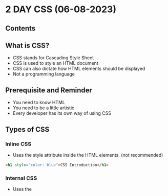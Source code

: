 # 2 DAY CSS (06-08-2023)

## Contents

## What is CSS?
- CSS stands for Cascading Style Sheet
- CSS is used to style an HTML document
- CSS can also dictate how HTML elements should be displayed
- Not a programming language

## Prerequisite and Reminder
- You need to know HTML
- You need to be a little artistic
- Every developer has its own way of using CSS

## Types of CSS
### Inline CSS
- Uses the style attribute inside the HTML elements. (not recommended)
```html
<h1 style="color: blue">CSS Introduction</h1>
```
### Internal CSS
- Uses the <style> element inside the <head> of the HTML page.
 ```html
<head>
  <style type="text/css">
    h1 {
        color: green;
    }
  </style>
</head>
<body>
  <h1>CSS Introduction</h1>
</body>
```
### External CSS
- Uses an external CSS file which is linked by the <link> element inside the <head> of the HTML page.
 #### HTML file
 ```html
 <head>
  <link rel="stylesheet" href="css/style.css">
</head>
 ```
 #### CSS file
 ```css
body {
   font-family: 'Lato', sans-serif;
}
 ```
 
## ID vs Class: Targeting and Usage

In CSS, both IDs and classes are used for targeting specific elements, but they have distinct characteristics and purposes. Here's a comparison of IDs and classes, along with examples of how to target them:

### ID Selector

- Represents a unique identifier for an element.
- Denoted by the `#` symbol followed by the ID name.

Example:
```css
#my-id {
  /* Styles applied to the element with ID 'my-id' */
}
 ```
 
### Class Selector
- Represents a group or category of elements. Denoted by a dot (.) followed by the class name.
 
Example:
```css
.my-class {
  /* Styles applied to all elements with the class 'my-class' */
}
```
> To target an element by ID, use the ID selector with the corresponding ID name. For example, if you have an element with the ID of my-id, you can target it using #my-id in your CSS.

> To target elements by class, use the class selector with the corresponding class name. For example, if you have multiple elements with the class of my-class, you can target them using .my-class in your CSS.

> Remember to replace my-id and my-class with the actual ID and class names used in your HTML code.



 
## CSS Anatomy
> Knowing about CSS anatomy is important because it provides a structured understanding of the different components and terminology used in CSS. Understanding the roles and relationships between selectors, pseudo-?
> classes, declarations, property names, and property values helps in writing more efficient and targeted CSS code. It allows developers to style specific elements, apply different styles based on element states, and 
> control various aspects of element appearance and behavior.
 
 ![CSS Anatomy](images/cssanatomy3.png)
 
 | Term            | Description                                                     |
|-----------------|-----------------------------------------------------------------|
| Selector        | Specifies which HTML elements the CSS rules will be applied to.  |
| Pseudo Class    | Represents a specific state or condition of an element.          |
| Declaration     | Consists of a property name and value, separated by a colon.     |
| Property Name   | Identifies the specific CSS property to be modified.             |
| Property Value  | Specifies the desired value for the corresponding property.      |
 
 
## What is Targeting?

Targeting in CSS refers to the process of selecting specific HTML elements to apply styles or modify their behavior. It involves using selectors, pseudo-classes, and combinators to pinpoint the elements you want to target.

### Why Do We Need to Know Targeting?

Understanding targeting in CSS is crucial for effective web development and styling. Here are a few reasons why it is important to grasp this concept:

- **Selective Styling**: Targeting allows us to apply styles selectively to specific elements, enhancing the visual appearance of our web pages.

- **Modifying Behavior**: By targeting elements, we can modify their behavior through CSS rules, enabling interactivity and dynamic effects.

- **Efficient Styling**: Knowing how to target elements helps us write more efficient and concise CSS code, reducing redundancy and improving performance.

- **Maintainable Code**: Targeting allows for better organization and structure in our CSS code, making it easier to maintain and update styles.

- **Consistency**: By understanding targeting, we can ensure consistent styling across our web pages, creating a cohesive user experience.

### Targeting Methods

| Method       | Description                                                                                   |
|--------------|-----------------------------------------------------------------------------------------------|
| Selectors    | Selectors allow us to target elements based on their tag names, classes, IDs, or attributes. |
| Pseudo-classes | Pseudo-classes target elements based on specific states or conditions.                          |
| Combinators  | Combinators help select elements based on their relationship with other elements.              |
 
![CSS Box Model](images/css_box_model.png)

 
 ### How to Comment
 ```css
 /* This is a comment */
 ```
 
 ### The Root Selector
 ```css
 * {
   font-size: 20px;
}
 ```
 ### Ways to set a color
 ```css
 /* Color Name */
 h1 {
   color: red;
}
/* Hexadecimal */
 h1 {
   color: #ff0000;
}
/* RGB */
 h1 {
   color: rgb(255, 255, 0);
}
```




